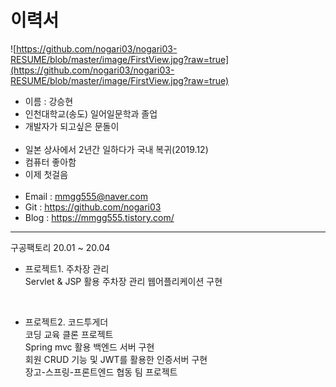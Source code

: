 # 이력서
![https://github.com/nogari03/nogari03-RESUME/blob/master/image/FirstView.jpg?raw=true](https://github.com/nogari03/nogari03-RESUME/blob/master/image/FirstView.jpg?raw=true)

- 이름 : 강승현
- 인천대학교(송도) 일어일문학과 졸업
- 개발자가 되고싶은 문돌이
<br><br>
- 일본 상사에서 2년간 일하다가 국내 복귀(2019.12)
- 컴퓨터 좋아함
- 이제 첫걸음
<br><br>
- Email : mmgg555@naver.com
- Git : https://github.com/nogari03
- Blog : https://mmgg555.tistory.com/

----
구공팩토리 20.01 ~ 20.04

- 프로젝트1. 주차장 관리   
Servlet & JSP 활용 주차장 관리 웹어플리케이션 구현
<br>

- 프로젝트2. 코드투게더    
코딩 교육 클론 프로젝트   
Spring mvc 활용 백엔드 서버 구현   
회원 CRUD 기능 및 JWT를 활용한 인증서버 구현   
장고-스프링-프론트엔드 협동 팀 프로젝트
